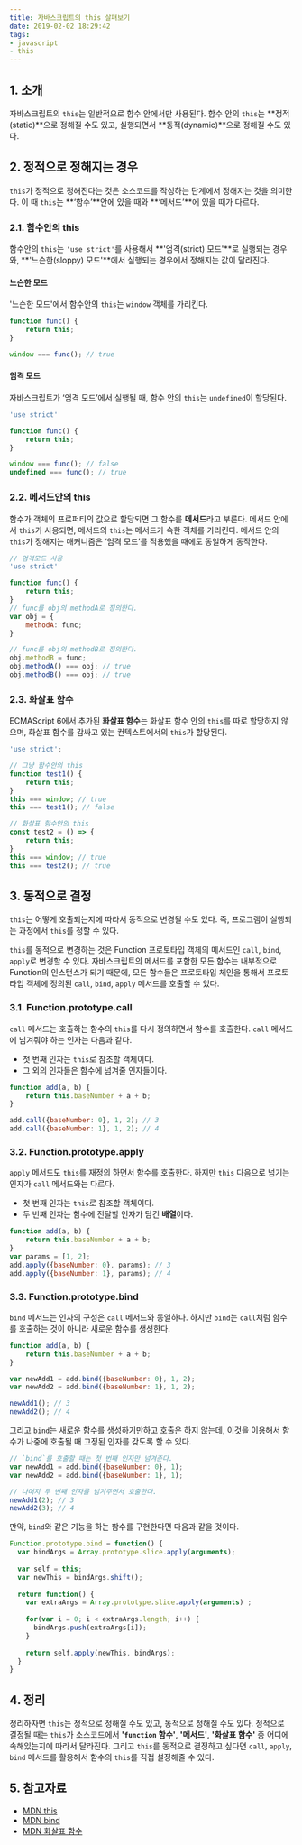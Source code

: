```yaml
---
title: 자바스크립트의 this 살펴보기
date: 2019-02-02 18:29:42
tags:
- javascript
- this
---
```


## 1. 소개

자바스크립트의 `this`는 일반적으로 함수 안에서만 사용된다. 함수 안의 `this`는 **정적(static)**으로 정해질 수도 있고, 실행되면서 **동적(dynamic)**으로 정해질 수도 있다.

## 2. 정적으로 정해지는 경우

`this`가 정적으로 정해진다는 것은 소스코드를 작성하는 단계에서 정해지는 것을 의미한다. 이 때 `this`는 **‘함수’**안에 있을 때와 **‘메서드’**에 있을 때가 다르다.

### 2.1. 함수안의 this

함수안의 `this`는 `'use strict'`를 사용해서 **'엄격(strict) 모드'**로 실행되는 경우와, **'느슨한(sloppy) 모드'**에서 실행되는 경우에서 정해지는 값이 달라진다.

#### 느슨한 모드

'느슨한 모드'에서 함수안의 `this`는 `window` 객체를 가리킨다.

```javascript
function func() {
    return this;
}

window === func(); // true
```

#### 엄격 모드

자바스크립트가 ‘엄격 모드’에서 실행될 때, 함수 안의 `this`는 `undefined`이 할당된다.

```javascript
'use strict'

function func() {
    return this;
}

window === func(); // false
undefined === func(); // true
```

### 2.2. 메서드안의 this

함수가 객체의 프로퍼티의 값으로 할당되면 그 함수를 **메서드**라고 부른다. 메서드 안에서 `this`가 사용되면, 메서드의 `this`는 메서드가 속한 객체를 가리킨다. 메서드 안의 `this`가 정해지는 매커니즘은 ‘엄격 모드’를 적용했을 때에도 동일하게 동작한다.

```javascript
// 엄격모드 사용
'use strict'

function func() {
    return this;
}
// func를 obj의 methodA로 정의한다.
var obj = {
    methodA: func;
}

// func를 obj의 methodB로 정의한다.
obj.methodB = func;
obj.methodA() === obj; // true
obj.methodB() === obj; // true
```

### 2.3. 화살표 함수

ECMAScript 6에서 추가된 **화살표 함수**는 화살표 함수 안의 `this`를 따로 할당하지 않으며, 화살표 함수를 감싸고 있는 컨텍스트에서의 `this`가 할당된다.

```javascript
'use strict';

// 그냥 함수안의 this
function test1() {
    return this;
}
this === window; // true
this === test1(); // false

// 화살표 함수안의 this
const test2 = () => {
    return this;
}
this === window; // true
this === test2(); // true
```

## 3. 동적으로 결정

`this`는 어떻게 호출되는지에 따라서 동적으로 변경될 수도 있다. 즉, 프로그램이 실행되는 과정에서 `this`를 정할 수 있다.

`this`를 동적으로 변경하는 것은 Function 프로토타입 객체의 메서드인 `call`, `bind`, `apply`로 변경할 수 있다. 자바스크립트의 메서드를 포함한 모든 함수는 내부적으로 Function의 인스턴스가 되기 때문에, 모든 함수들은 프로토타입 체인을 통해서 프로토타입 객체에 정의된 `call`, `bind`, `apply` 메서드를 호출할 수 있다. 

### 3.1. Function.prototype.call

`call` 메서드는 호출하는 함수의 `this`를 다시 정의하면서 함수를 호출한다. `call` 메서드에 넘겨줘야 하는 인자는 다음과 같다.

* 첫 번째 인자는 `this`로 참조할 객체이다.
* 그 외의 인자들은 함수에 넘겨줄 인자들이다.

```javascript
function add(a, b) {
    return this.baseNumber + a + b;
}

add.call({baseNumber: 0}, 1, 2); // 3
add.call({baseNumber: 1}, 1, 2); // 4
```

### 3.2. Function.prototype.apply

`apply` 메서드도 `this`를 재정의 하면서 함수를 호출한다. 하지만 `this` 다음으로 넘기는 인자가 `call` 메서드와는 다르다.

* 첫 번째 인자는 `this`로 참조할 객체이다.
* 두 번째 인자는 함수에 전달할 인자가 담긴 **배열**이다.

```javascript
function add(a, b) {
    return this.baseNumber + a + b;
}
var params = [1, 2];
add.apply({baseNumber: 0}, params); // 3
add.apply({baseNumber: 1}, params); // 4
```

### 3.3. Function.prototype.bind

`bind` 메서드는 인자의 구성은 `call` 메서드와 동일하다. 하지만 `bind`는 `call`처럼 함수를 호출하는 것이 아니라 새로운 함수를 생성한다.

```javascript
function add(a, b) {
    return this.baseNumber + a + b;
}

var newAdd1 = add.bind({baseNumber: 0}, 1, 2); 
var newAdd2 = add.bind({baseNumber: 1}, 1, 2);

newAdd1(); // 3
newAdd2(); // 4
```

그리고 `bind`는 새로운 함수를 생성하기만하고 호출은 하지 않는데, 이것을 이용해서 함수가 나중에 호출될 때 고정된 인자를 갖도록 할 수 있다.

```javascript
// `bind`를 호출할 때는 첫 번째 인자만 넘겨준다.
var newAdd1 = add.bind({baseNumber: 0}, 1); 
var newAdd2 = add.bind({baseNumber: 1}, 1);

// 나머지 두 번째 인자를 넘겨주면서 호출한다.
newAdd1(2); // 3
newAdd2(3); // 4
```

만약, `bind`와 같은 기능을 하는 함수를 구현한다면 다음과 같을 것이다.

```javascript
Function.prototype.bind = function() {
  var bindArgs = Array.prototype.slice.apply(arguments);
  
  var self = this;
  var newThis = bindArgs.shift();
  
  return function() {
    var extraArgs = Array.prototype.slice.apply(arguments) ;
    
    for(var i = 0; i < extraArgs.length; i++) {
      bindArgs.push(extraArgs[i]);
    }
    
    return self.apply(newThis, bindArgs);
  }
}    
```

## 4. 정리

정리하자면 `this`는 정적으로 정해질 수도 있고, 동적으로 정해질 수도 있다. 정적으로 결정될 때는 `this`가 소스코드에서 **'`function` 함수'**, **'메서드'**, **'화살표 함수'** 중 어디에 속해있는지에 따라서 달라진다. 그리고 `this`를 동적으로 결정하고 싶다면 `call`, `apply`, `bind` 메서드를 활용해서 함수의 `this`를 직접 설정해줄 수 있다.

## 5. 참고자료

* [MDN this](https://developer.mozilla.org/ko/docs/Web/JavaScript/Reference/Operators/this)
* [MDN bind](https://developer.mozilla.org/ko/docs/Web/JavaScript/Reference/Global_Objects/Function/bind)
* [MDN 화살표  함수](https://developer.mozilla.org/ko/docs/Web/JavaScript/Reference/Functions/%EC%95%A0%EB%A1%9C%EC%9A%B0_%ED%8E%91%EC%85%98)